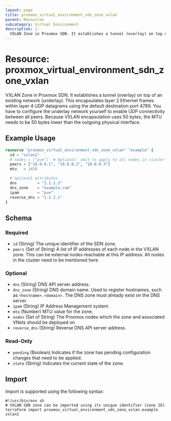 ```yaml
---
layout: page
title: proxmox_virtual_environment_sdn_zone_vxlan
parent: Resources
subcategory: Virtual Environment
description: |-
  VXLAN Zone in Proxmox SDN. It establishes a tunnel (overlay) on top of an existing network (underlay). This encapsulates layer 2 Ethernet frames within layer 4 UDP datagrams using the default destination port 4789. You have to configure the underlay network yourself to enable UDP connectivity between all peers. Because VXLAN encapsulation uses 50 bytes, the MTU needs to be 50 bytes lower than the outgoing physical interface.
---
```


# Resource: proxmox_virtual_environment_sdn_zone_vxlan

VXLAN Zone in Proxmox SDN. It establishes a tunnel (overlay) on top of an existing network (underlay). This encapsulates layer 2 Ethernet frames within layer 4 UDP datagrams using the default destination port 4789. You have to configure the underlay network yourself to enable UDP connectivity between all peers. Because VXLAN encapsulation uses 50 bytes, the MTU needs to be 50 bytes lower than the outgoing physical interface.

## Example Usage

```terraform
resource "proxmox_virtual_environment_sdn_zone_vxlan" "example" {
  id = "vxlan1"
  # nodes = ["pve"]  # Optional: omit to apply to all nodes in cluster
  peers = ["10.0.0.1", "10.0.0.2", "10.0.0.3"]
  mtu   = 1450

  # Optional attributes
  dns         = "1.1.1.1"
  dns_zone    = "example.com"
  ipam        = "pve"
  reverse_dns = "1.1.1.1"
}
```

<!-- schema generated by tfplugindocs -->
## Schema

### Required

- `id` (String) The unique identifier of the SDN zone.
- `peers` (Set of String) A list of IP addresses of each node in the VXLAN zone. This can be external nodes reachable at this IP address. All nodes in the cluster need to be mentioned here

### Optional

- `dns` (String) DNS API server address.
- `dns_zone` (String) DNS domain name. Used to register hostnames, such as `<hostname>.<domain>`. The DNS zone must already exist on the DNS server.
- `ipam` (String) IP Address Management system.
- `mtu` (Number) MTU value for the zone.
- `nodes` (Set of String) The Proxmox nodes which the zone and associated VNets should be deployed on
- `reverse_dns` (String) Reverse DNS API server address.

### Read-Only

- `pending` (Boolean) Indicates if the zone has pending configuration changes that need to be applied.
- `state` (String) Indicates the current state of the zone.

## Import

Import is supported using the following syntax:

```shell
#!/usr/bin/env sh
# VXLAN SDN zone can be imported using its unique identifier (zone ID)
terraform import proxmox_virtual_environment_sdn_zone_vxlan.example vxlan1
```
